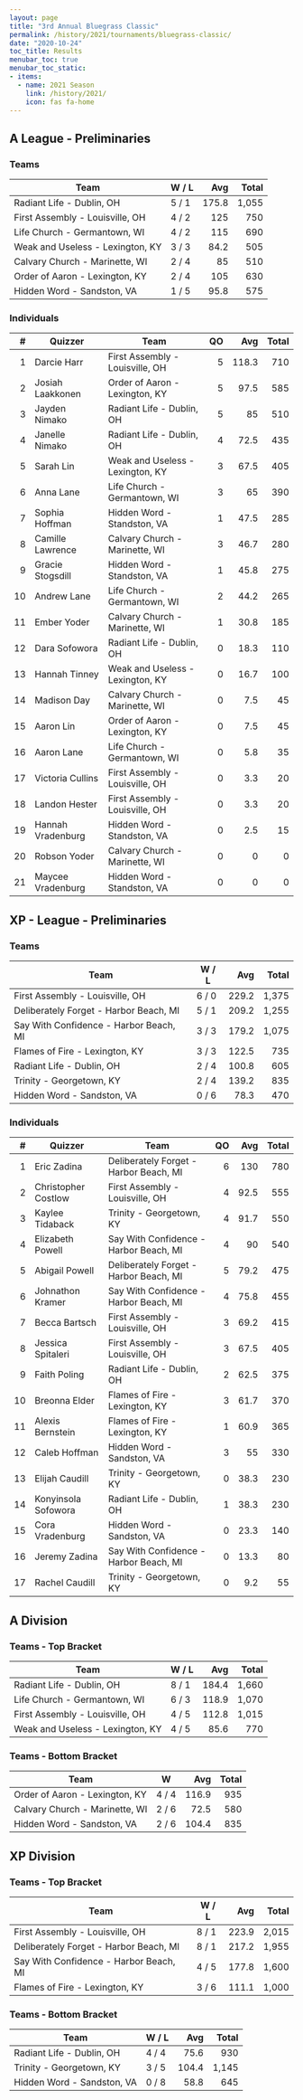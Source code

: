 ```yaml
---
layout: page
title: "3rd Annual Bluegrass Classic"
permalink: /history/2021/tournaments/bluegrass-classic/
date: "2020-10-24"
toc_title: Results
menubar_toc: true
menubar_toc_static:
- items:
  - name: 2021 Season
    link: /history/2021/
    icon: fas fa-home
---
```


## A League - Preliminaries

### Teams

| Team                             | W / L |   Avg | Total |
| -------------------------------- | ----- | ----: | ----: |
| Radiant Life - Dublin, OH        | 5 / 1 | 175.8 | 1,055 |
| First Assembly - Louisville, OH  | 4 / 2 |   125 |   750 |
| Life Church - Germantown, WI     | 4 / 2 |   115 |   690 |
| Weak and Useless - Lexington, KY | 3 / 3 |  84.2 |   505 |
| Calvary Church - Marinette, WI   | 2 / 4 |    85 |   510 |
| Order of Aaron - Lexington, KY   | 2 / 4 |   105 |   630 |
| Hidden Word - Sandston, VA       | 1 / 5 |  95.8 |   575 |

### Individuals

|    # | Quizzer           | Team                             |   QO |   Avg | Total |
| ---: | ----------------- | -------------------------------- | ---: | ----: | ----: |
|    1 | Darcie Harr       | First Assembly - Louisville, OH  |    5 | 118.3 |   710 |
|    2 | Josiah Laakkonen  | Order of Aaron - Lexington, KY   |    5 |  97.5 |   585 |
|    3 | Jayden Nimako     | Radiant Life - Dublin, OH        |    5 |    85 |   510 |
|    4 | Janelle Nimako    | Radiant Life - Dublin, OH        |    4 |  72.5 |   435 |
|    5 | Sarah Lin         | Weak and Useless - Lexington, KY |    3 |  67.5 |   405 |
|    6 | Anna Lane         | Life Church - Germantown, WI     |    3 |    65 |   390 |
|    7 | Sophia Hoffman    | Hidden Word - Standston, VA      |    1 |  47.5 |   285 |
|    8 | Camille Lawrence  | Calvary Church - Marinette, WI   |    3 |  46.7 |   280 |
|    9 | Gracie Stogsdill  | Hidden Word - Standston, VA      |    1 |  45.8 |   275 |
|   10 | Andrew Lane       | Life Church - Germantown, WI     |    2 |  44.2 |   265 |
|   11 | Ember Yoder       | Calvary Church - Marinette, WI   |    1 |  30.8 |   185 |
|   12 | Dara Sofowora     | Radiant Life - Dublin, OH        |    0 |  18.3 |   110 |
|   13 | Hannah Tinney     | Weak and Useless - Lexington, KY |    0 |  16.7 |   100 |
|   14 | Madison Day       | Calvary Church - Marinette, WI   |    0 |   7.5 |    45 |
|   15 | Aaron Lin         | Order of Aaron - Lexington, KY   |    0 |   7.5 |    45 |
|   16 | Aaron Lane        | Life Church - Germantown, WI     |    0 |   5.8 |    35 |
|   17 | Victoria Cullins  | First Assembly - Louisville, OH  |    0 |   3.3 |    20 |
|   18 | Landon Hester     | First Assembly - Louisville, OH  |    0 |   3.3 |    20 |
|   19 | Hannah Vradenburg | Hidden Word - Standston, VA      |    0 |   2.5 |    15 |
|   20 | Robson Yoder      | Calvary Church - Marinette, WI   |    0 |     0 |     0 |
|   21 | Maycee Vradenburg | Hidden Word - Standston, VA      |    0 |     0 |     0 |

## XP - League - Preliminaries

### Teams

| Team                                   | W / L |   Avg | Total |
| -------------------------------------- | ----- | ----: | ----: |
| First Assembly - Louisville, OH        | 6 / 0 | 229.2 | 1,375 |
| Deliberately Forget - Harbor Beach, MI | 5 / 1 | 209.2 | 1,255 |
| Say With Confidence - Harbor Beach, MI | 3 / 3 | 179.2 | 1,075 |
| Flames of Fire - Lexington, KY         | 3 / 3 | 122.5 |   735 |
| Radiant Life - Dublin, OH              | 2 / 4 | 100.8 |   605 |
| Trinity - Georgetown, KY               | 2 / 4 | 139.2 |   835 |
| Hidden Word - Sandston, VA             | 0 / 6 |  78.3 |   470 |

### Individuals

|    # | Quizzer             | Team                                   |   QO |  Avg | Total |
| ---: | ------------------- | -------------------------------------- | ---: | ---: | ----: |
|    1 | Eric Zadina         | Deliberately Forget - Harbor Beach, MI |    6 |  130 |   780 |
|    2 | Christopher Costlow | First Assembly - Louisville, OH        |    4 | 92.5 |   555 |
|    3 | Kaylee Tidaback     | Trinity - Georgetown, KY               |    4 | 91.7 |   550 |
|    4 | Elizabeth Powell    | Say With Confidence - Harbor Beach, MI |    4 |   90 |   540 |
|    5 | Abigail Powell      | Deliberately Forget - Harbor Beach, MI |    5 | 79.2 |   475 |
|    6 | Johnathon Kramer    | Say With Confidence - Harbor Beach, MI |    4 | 75.8 |   455 |
|    7 | Becca Bartsch       | First Assembly - Louisville, OH        |    3 | 69.2 |   415 |
|    8 | Jessica Spitaleri   | First Assembly - Louisville, OH        |    3 | 67.5 |   405 |
|    9 | Faith Poling        | Radiant Life - Dublin, OH              |    2 | 62.5 |   375 |
|   10 | Breonna Elder       | Flames of Fire - Lexington, KY         |    3 | 61.7 |   370 |
|   11 | Alexis Bernstein    | Flames of Fire - Lexington, KY         |    1 | 60.9 |   365 |
|   12 | Caleb Hoffman       | Hidden Word - Sandston, VA             |    3 |   55 |   330 |
|   13 | Elijah Caudill      | Trinity - Georgetown, KY               |    0 | 38.3 |   230 |
|   14 | Konyinsola Sofowora | Radiant Life - Dublin, OH              |    1 | 38.3 |   230 |
|   15 | Cora Vradenburg     | Hidden Word - Sandston, VA             |    0 | 23.3 |   140 |
|   16 | Jeremy Zadina       | Say With Confidence - Harbor Beach, MI |    0 | 13.3 |    80 |
|   17 | Rachel Caudill      | Trinity - Georgetown, KY               |    0 |  9.2 |    55 |

## A Division

### Teams - Top Bracket

| Team                             | W / L |   Avg | Total |
| -------------------------------- | ----- | ----: | ----: |
| Radiant Life - Dublin, OH        | 8 / 1 | 184.4 | 1,660 |
| Life Church - Germantown, WI     | 6 / 3 | 118.9 | 1,070 |
| First Assembly - Louisville, OH  | 4 / 5 | 112.8 | 1,015 |
| Weak and Useless - Lexington, KY | 4 / 5 |  85.6 |   770 |

### Teams - Bottom Bracket

| Team                           | W     |   Avg | Total |
| ------------------------------ | ----- | ----: | ----: |
| Order of Aaron - Lexington, KY | 4 / 4 | 116.9 |   935 |
| Calvary Church - Marinette, WI | 2 / 6 |  72.5 |   580 |
| Hidden Word - Sandston, VA     | 2 / 6 | 104.4 |   835 |

## XP Division

### Teams - Top Bracket

| Team                                   | W / L |   Avg | Total |
| -------------------------------------- | ----- | ----: | ----: |
| First Assembly - Louisville, OH        | 8 / 1 | 223.9 | 2,015 |
| Deliberately Forget - Harbor Beach, MI | 8 / 1 | 217.2 | 1,955 |
| Say With Confidence - Harbor Beach, MI | 4 / 5 | 177.8 | 1,600 |
| Flames of Fire - Lexington, KY         | 3 / 6 | 111.1 | 1,000 |

### Teams - Bottom Bracket

| Team                       | W / L |   Avg | Total |
| -------------------------- | ----- | ----: | ----: |
| Radiant Life - Dublin, OH  | 4 / 4 |  75.6 |   930 |
| Trinity - Georgetown, KY   | 3 / 5 | 104.4 | 1,145 |
| Hidden Word - Sandston, VA | 0 / 8 |  58.8 |   645 |
